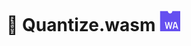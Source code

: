 # 🌈 Quantize.wasm ![](https://github.com/carlosbaraza/web-assembly-logo/blob/master/dist/icon/web-assembly-icon-32px.png)
